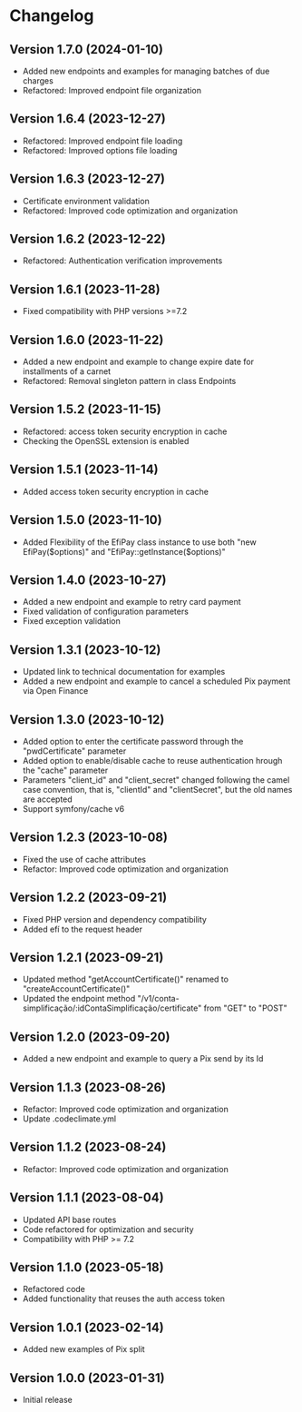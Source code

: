 Changelog
=========

Version 1.7.0 (2024-01-10)
-------------------------- 
* Added new endpoints and examples for managing batches of due charges
* Refactored: Improved endpoint file organization

Version 1.6.4 (2023-12-27)
--------------------------
* Refactored: Improved endpoint file loading
* Refactored: Improved options file loading

Version 1.6.3 (2023-12-27)
--------------------------
* Certificate environment validation
* Refactored: Improved code optimization and organization

Version 1.6.2 (2023-12-22)
--------------------------
* Refactored: Authentication verification improvements

Version 1.6.1 (2023-11-28)
--------------------------
* Fixed compatibility with PHP versions >=7.2

Version 1.6.0 (2023-11-22)
--------------------------
* Added a new endpoint and example to change expire date for installments of a carnet
* Refactored: Removal singleton pattern in class Endpoints

Version 1.5.2 (2023-11-15)
--------------------------
* Refactored: access token security encryption in cache
* Checking the OpenSSL extension is enabled

Version 1.5.1 (2023-11-14)
--------------------------
* Added access token security encryption in cache

Version 1.5.0 (2023-11-10)
--------------------------
* Added Flexibility of the EfiPay class instance to use both "new EfiPay($options)" and "EfiPay::getInstance($options)"

Version 1.4.0 (2023-10-27)
--------------------------
* Added a new endpoint and example to retry card payment
* Fixed validation of configuration parameters
* Fixed exception validation

Version 1.3.1 (2023-10-12)
--------------------------
* Updated link to technical documentation for examples
* Added a new endpoint and example to cancel a scheduled Pix payment via Open Finance

Version 1.3.0 (2023-10-12)
--------------------------
* Added option to enter the certificate password through the "pwdCertificate" parameter
* Added option to enable/disable cache to reuse authentication hrough the "cache" parameter
* Parameters "client_id" and "client_secret" changed following the camel case convention, that is, "clientId" and "clientSecret", but the old names are accepted
* Support symfony/cache v6

Version 1.2.3 (2023-10-08)
--------------------------
* Fixed the use of cache attributes
* Refactor: Improved code optimization and organization

Version 1.2.2 (2023-09-21)
--------------------------
* Fixed PHP version and dependency compatibility
* Added efí to the request header

Version 1.2.1 (2023-09-21)
--------------------------
* Updated method "getAccountCertificate()" renamed to "createAccountCertificate()"
* Updated the endpoint method "/v1/conta-simplificação/:idContaSimplificação/certificate" from "GET" to "POST"

Version 1.2.0 (2023-09-20)
--------------------------
* Added a new endpoint and example to query a Pix send by its Id

Version 1.1.3 (2023-08-26)
--------------------------
* Refactor: Improved code optimization and organization
* Update .codeclimate.yml

Version 1.1.2 (2023-08-24)
--------------------------
* Refactor: Improved code optimization and organization

Version 1.1.1 (2023-08-04)
--------------------------
* Updated API base routes
* Code refactored for optimization and security
* Compatibility with PHP >= 7.2

Version 1.1.0 (2023-05-18)
--------------------------
* Refactored code
* Added functionality that reuses the auth access token


Version 1.0.1 (2023-02-14)
--------------------------
* Added new examples of Pix split


Version 1.0.0 (2023-01-31)
--------------------------
* Initial release